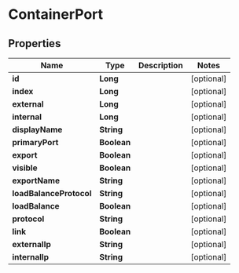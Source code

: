 

# ContainerPort

## Properties

Name | Type | Description | Notes
------------ | ------------- | ------------- | -------------
**id** | **Long** |  |  [optional]
**index** | **Long** |  |  [optional]
**external** | **Long** |  |  [optional]
**internal** | **Long** |  |  [optional]
**displayName** | **String** |  |  [optional]
**primaryPort** | **Boolean** |  |  [optional]
**export** | **Boolean** |  |  [optional]
**visible** | **Boolean** |  |  [optional]
**exportName** | **String** |  |  [optional]
**loadBalanceProtocol** | **String** |  |  [optional]
**loadBalance** | **Boolean** |  |  [optional]
**protocol** | **String** |  |  [optional]
**link** | **Boolean** |  |  [optional]
**externalIp** | **String** |  |  [optional]
**internalIp** | **String** |  |  [optional]



